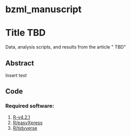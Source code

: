 # bzml_manuscript

# Title TBD

Data, analysis scripts, and results from the article " TBD"

## Abstract
Insert text

## Code
### Required software: 
1. [R-v4.2.1](https://www.r-project.org/)
1. [R/easyXpress](https://github.com/AndersenLab/easyXpress)
1. [R/tidyverse](https://www.tidyverse.org/)

